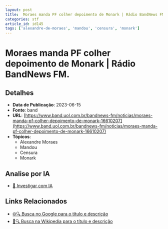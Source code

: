 ```yaml
---
layout: post
title:  Moraes manda PF colher depoimento de Monark | Rádio BandNews FM.
categories: stf
article_id: id145
tags: ['alexandre-de-moraes', 'mandou', 'censura', 'monark']
---
```


# Moraes manda PF colher depoimento de Monark | Rádio BandNews FM.

## Detalhes
- **Data de Publicação**: 2023-06-15
- **Fonte**: band
- **URL**: [https://www.band.uol.com.br/bandnews-fm/noticias/moraes-manda-pf-colher-depoimento-de-monark-16610207](https://www.band.uol.com.br/bandnews-fm/noticias/moraes-manda-pf-colher-depoimento-de-monark-16610207)
- **Tópicos**:
  - Alexandre Moraes
  - Mandou
  - Censura
  - Monark

## Analise por IA
- [🤖 Investigar com IA](https://www.perplexity.ai/search?q=%22not%C3%ADcia%20artigo%20Brasil%22%20Moraes%20manda%20PF%20colher%20depoimento%20de%20Monark%20%7C%20R%C3%A1dio%20BandNews%20FM.%20band%202023-06-15)

## Links Relacionados
- [🌐🔍 Busca no Google para o título e descrição](https://www.google.com/search?q=%22not%C3%ADcia%20artigo%20Brasil%22%20Moraes%20manda%20PF%20colher%20depoimento%20de%20Monark%20%7C%20R%C3%A1dio%20BandNews%20FM.%20band%202023-06-15)
- [📖🔍 Busca na Wikipedia para o título e descrição](https://pt.wikipedia.org/w/index.php?search=%22not%C3%ADcia%20artigo%20Brasil%22%20Moraes%20manda%20PF%20colher%20depoimento%20de%20Monark%20%7C%20R%C3%A1dio%20BandNews%20FM.%20band%202023-06-15)

